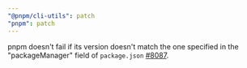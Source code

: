 ```yaml
---
"@pnpm/cli-utils": patch
"pnpm": patch
---
```


pnpm doesn't fail if its version doesn't match the one specified in the "packageManager" field of `package.json` [#8087](https://github.com/pnpm/pnpm/issues/8087).
